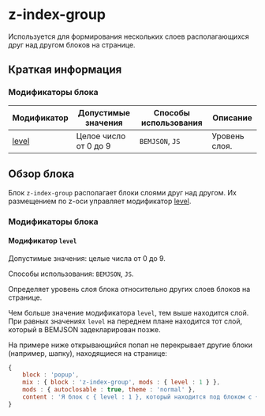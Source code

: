 # z-index-group

Используется для формирования нескольких слоев располагающихся друг над другом блоков на странице.

## Краткая информация

### Модификаторы блока

| Модификатор | Допустимые значения | Способы использования | Описание |
| ----------- | ------------------- | -------------------- | -------- |
| <a href=#index-level>level</a> | Целое число от 0 до 9 | <code>BEMJSON</code>, <code>JS</code> | Уровень слоя. |

## Обзор блока

Блок `z-index-group` располагает блоки слоями друг над другом. Их размещением по z-оси управляет модификатор [level](#index-level).

### Модификаторы блока

<a name="index-level"></a>

#### Модификатор `level`

Допустимые значения: целые числа от 0 до 9.

Способы использования: `BEMJSON`, `JS`.

Определяет уровень слоя блока относительно других слоев блоков на странице.

Чем больше значение модификатора `level`, тем выше находится слой. При равных значениях `level` на переднем плане находится тот слой, который в BEMJSON задекларирован позже.

На примере ниже открывающийся попап не перекрывает другие блоки (например, шапку), находящиеся на странице:

```javascript
{
    block : 'popup',
    mix : { block : 'z-index-group', mods : { level : 1 } },
    mods : { autoclosable : true, theme : 'normal' },
    content : 'Я блок с { level : 1 }, который находится под блоком с { level : 2 }.'
}
```
